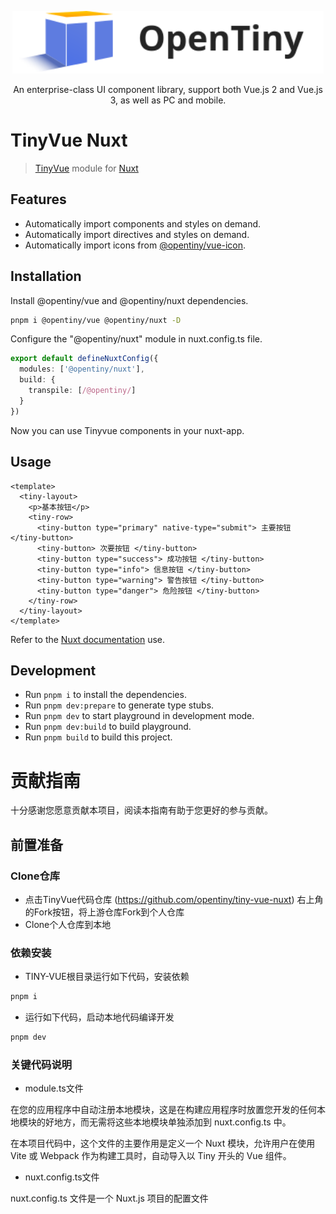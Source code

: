 <p align="center">
  <a href="https://opentiny.design/tiny-vue" target="_blank" rel="noopener noreferrer">
    <img alt="OpenTiny Logo" src="logo.svg" height="100" style="max-width:100%;">
  </a>
</p>

<p align="center">An enterprise-class UI component library, support both Vue.js 2 and Vue.js 3, as well as PC and mobile.</p>

# TinyVue Nuxt

> [TinyVue](https://opentiny.design/tiny-vue/zh-CN/smb-theme/overview) module for [Nuxt](https://nuxt.com)

## Features

- Automatically import components and styles on demand.
- Automatically import directives and styles on demand.
- Automatically import icons from [@opentiny/vue-icon](https://github.com/opentiny/tiny-vue/tree/dev/packages/vue-icon).

## Installation

Install @opentiny/vue and @opentiny/nuxt dependencies.

```bash
pnpm i @opentiny/vue @opentiny/nuxt -D
```

Configure the "@opentiny/nuxt" module in nuxt.config.ts file.

```ts
export default defineNuxtConfig({
  modules: ['@opentiny/nuxt'],
  build: {
    transpile: [/@opentiny/]
  }
})
```

Now you can use Tinyvue components in your nuxt-app.

## Usage

```vue
<template>
  <tiny-layout>
    <p>基本按钮</p>
    <tiny-row>
      <tiny-button type="primary" native-type="submit"> 主要按钮 </tiny-button>
      <tiny-button> 次要按钮 </tiny-button>
      <tiny-button type="success"> 成功按钮 </tiny-button>
      <tiny-button type="info"> 信息按钮 </tiny-button>
      <tiny-button type="warning"> 警告按钮 </tiny-button>
      <tiny-button type="danger"> 危险按钮 </tiny-button>
    </tiny-row>
  </tiny-layout>
</template>
```

Refer to the [Nuxt documentation](https://nuxt.com/docs/guide/directory-structure/components) use.

## Development

- Run `pnpm i` to install the dependencies.
- Run `pnpm dev:prepare` to generate type stubs.
- Run `pnpm dev` to start playground in development mode.
- Run `pnpm dev:build` to build playground.
- Run `pnpm build` to build this project.

# 贡献指南

十分感谢您愿意贡献本项目，阅读本指南有助于您更好的参与贡献。

## 前置准备

### Clone仓库

- 点击TinyVue代码仓库 (https://github.com/opentiny/tiny-vue-nuxt) 右上角的Fork按钮，将上游仓库Fork到个人仓库
- Clone个人仓库到本地

### 依赖安装

- TINY-VUE根目录运行如下代码，安装依赖

```bash
pnpm i
```

- 运行如下代码，启动本地代码编译开发

```bash
pnpm dev
```

### 关键代码说明

- module.ts文件

在您的应用程序中自动注册本地模块，这是在构建应用程序时放置您开发的任何本地模块的好地方，而无需将这些本地模块单独添加到 nuxt.config.ts 中。

在本项目代码中，这个文件的主要作用是定义一个 Nuxt 模块，允许用户在使用 Vite 或 Webpack 作为构建工具时，自动导入以 Tiny 开头的 Vue 组件。

- nuxt.config.ts文件

nuxt.config.ts 文件是一个 Nuxt.js 项目的配置文件